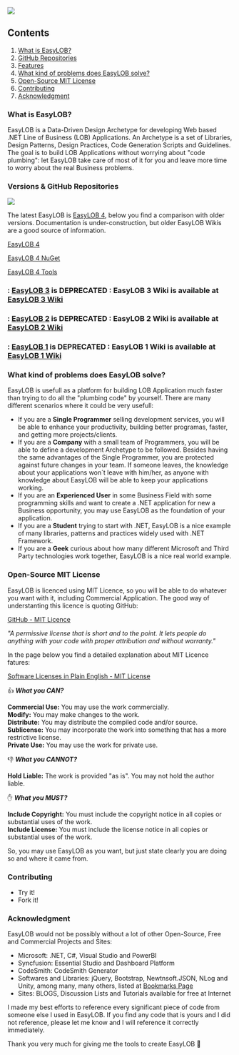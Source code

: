 ![](https://github.com/EasyLOB/EasyLOB-1/wiki/Media/EasyLOB.Blue.512.121.png)

## Contents

1. [What is EasyLOB?](#what-is-easylob)
1. [GitHub Repositories](#github-repositories)
1. [Features](#features)
1. [What kind of problems does EasyLOB solve?](#what-kind-of-problems-does-easylob-solve)
1. [Open-Source MIT License](#open-source-mit-license)
1. [Contributing](#contributing)
1. [Acknowledgment](#acknowledgment)

### What is EasyLOB?

EasyLOB is a Data-Driven Design Archetype for developing Web based .NET Line of Business (LOB) Applications. An Archetype is a set of Libraries, Design Patterns, Design Practices, Code Generation Scripts and Guidelines. The goal is to build LOB Applications without worrying about "code plumbing": let EasyLOB take care of most of it for you and leave more time to worry about the real Business problems.

### Versions & GitHub Repositories

![](https://github.com/EasyLOB/EasyLOB/wiki/Media/EasyLOB.png)

The latest EasyLOB is [EasyLOB 4](https://github.com/EasyLOB/EasyLOB-4), below you find a comparison with older versions. Documentation is under-construction, but older EasyLOB Wikis are a good source of information.

[EasyLOB 4](https://github.com/EasyLOB/EasyLOB-4)

[EasyLOB 4 NuGet](https://github.com/EasyLOB/EasyLOB-4-NuGet)

[EasyLOB 4 Tools](https://github.com/EasyLOB/EasyLOB-4-Tools)

### **: [EasyLOB 3](https://github.com/EasyLOB/EasyLOB-3) is DEPRECATED :** EasyLOB 3 Wiki is available at [EasyLOB 3 Wiki](https://github.com/EasyLOB/EasyLOB-3/wiki)

### **: [EasyLOB 2](https://github.com/EasyLOB/EasyLOB-2) is DEPRECATED :** EasyLOB 2 Wiki is available at [EasyLOB 2 Wiki](https://github.com/EasyLOB/EasyLOB-2/wiki)

### **: [EasyLOB 1](https://github.com/EasyLOB/EasyLOB-1) is DEPRECATED :** EasyLOB 1 Wiki is available at [EasyLOB 1 Wiki](https://github.com/EasyLOB/EasyLOB-1/wiki)

### What kind of problems does EasyLOB solve?

EasyLOB is usefull as a platform for building LOB Application much faster than trying to do all the "plumbing code" by yourself. There are many different scenarios where it could be very usefull:

* If you are a **Single Programmer** selling development services, you will be able to enhance your productivity, building better programas, faster, and getting more projects/clients.
* If you are a **Company** with a small team of Programmers, you will be able to define a development Archetype to be followed. Besides having the same advantages of the Single Programmer, you are protected against future changes in your team. If someone leaves, the knowledge about your applications won´t leave with him/her, as anyone with knowledge about EasyLOB will be able to keep your applications working.
* If you are an **Experienced User** in some Business Field with some programming skills and want to create a .NET application for new a Business opportunity, you may use EasyLOB as the foundation of your application.
* If you are a **Student** trying to start with .NET, EasyLOB is a nice example of many libraries, patterns and practices widely used with .NET Framework.
* If you are a **Geek** curious about how many different Microsoft and Third Party technologies work together, EasyLOB is a nice real world example.

### Open-Source MIT License

EasyLOB is licenced using MIT Licence, so you will be able to do whatever you want with it, including Commercial Application. The good way of understanting this licence is quoting GitHub:

[GitHub - MIT Licence](http://choosealicense.com/licenses/mit)

_"A permissive license that is short and to the point. It lets people do anything with your code with proper attribution and without warranty."_

In the page below you find a detailed explanation about MIT Licence fatures:

[Software Licenses in Plain English - MIT License](https://tldrlegal.com/license/mit-license)

:thumbsup: _**What you CAN?**_

**Commercial Use:** You may use the work commercially.  
**Modify:** You may make changes to the work.  
**Distribute:** You may distribute the compiled code and/or source.  
**Sublicense:** You may incorporate the work into something that has a more restrictive license.  
**Private Use:** You may use the work for private use.  

:thumbsdown: _**What you CANNOT?**_

**Hold Liable:** The work is provided "as is". You may not hold the author liable.  

:hand: _**What you MUST?**_

**Include Copyright:** You must include the copyright notice in all copies or substantial uses of the work.  
**Include License:** You must include the license notice in all copies or substantial uses of the work.  

So, you may use EasyLOB as you want, but just state clearly you are doing so and where it came from.

### Contributing

* Try it!
* Fork it!

### Acknowledgment

EasyLOB would not be possibly without a lot of other Open-Source, Free and Commercial Projects and Sites:

* Microsoft: .NET, C#, Visual Studio and PowerBI
* Syncfusion: Essential Studio and Dashboard Platform
* CodeSmith: CodeSmith Generator
* Softwares and Libraries: jQuery, Bootstrap, Newtnsoft.JSON, NLog and Unity, among many, many others, listed at [Bookmarks Page](https://github.com/EasyLOB/EasyLOB-1/wiki/Bookmarks)
* Sites: BLOGS, Discussion Lists and Tutorials available for free at Internet 

I made my best efforts to reference every significant piece of code from someone else I used in EasyLOB. If you find any code that is yours and I did not reference, please let me know and I will reference it correctly immediately.

Thank you very much for giving me the tools to create EasyLOB :clap:
